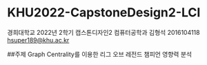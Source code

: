 # KHU2022-CapstoneDesign2-LCI

경희대학교 2022년 2학기 캡스톤디자인2 
컴퓨터공학과 김형석 2016104118 
hsuper189@khu.ac.kr

##주제
Graph Centrality를 이용한 리그 오브 레전드 챔피언 영향력 분석

